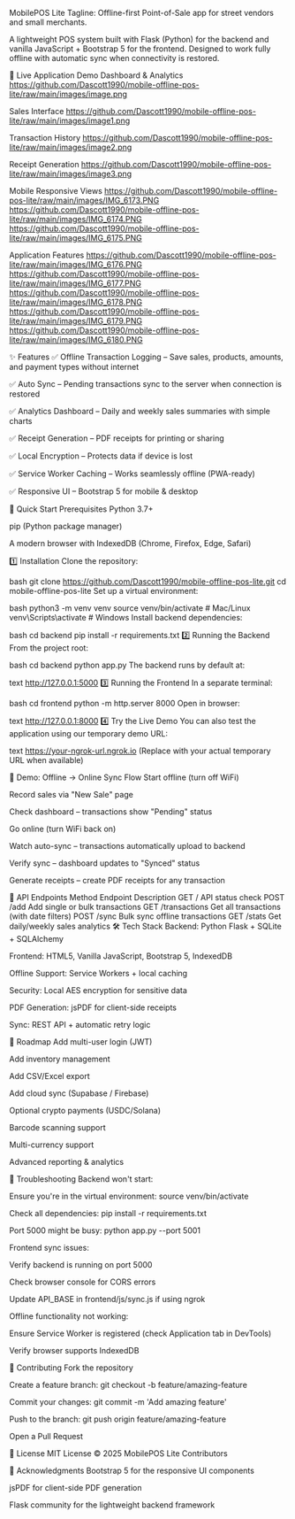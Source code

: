 MobilePOS Lite
Tagline: Offline-first Point-of-Sale app for street vendors and small merchants.

A lightweight POS system built with Flask (Python) for the backend and vanilla JavaScript + Bootstrap 5 for the frontend. Designed to work fully offline with automatic sync when connectivity is restored.

📱 Live Application Demo
Dashboard & Analytics
https://github.com/Dascott1990/mobile-offline-pos-lite/raw/main/images/image.png

Sales Interface
https://github.com/Dascott1990/mobile-offline-pos-lite/raw/main/images/image1.png

Transaction History
https://github.com/Dascott1990/mobile-offline-pos-lite/raw/main/images/image2.png

Receipt Generation
https://github.com/Dascott1990/mobile-offline-pos-lite/raw/main/images/image3.png

Mobile Responsive Views
https://github.com/Dascott1990/mobile-offline-pos-lite/raw/main/images/IMG_6173.PNG
https://github.com/Dascott1990/mobile-offline-pos-lite/raw/main/images/IMG_6174.PNG
https://github.com/Dascott1990/mobile-offline-pos-lite/raw/main/images/IMG_6175.PNG

Application Features
https://github.com/Dascott1990/mobile-offline-pos-lite/raw/main/images/IMG_6176.PNG
https://github.com/Dascott1990/mobile-offline-pos-lite/raw/main/images/IMG_6177.PNG
https://github.com/Dascott1990/mobile-offline-pos-lite/raw/main/images/IMG_6178.PNG
https://github.com/Dascott1990/mobile-offline-pos-lite/raw/main/images/IMG_6179.PNG
https://github.com/Dascott1990/mobile-offline-pos-lite/raw/main/images/IMG_6180.PNG

✨ Features
✅ Offline Transaction Logging – Save sales, products, amounts, and payment types without internet

✅ Auto Sync – Pending transactions sync to the server when connection is restored

✅ Analytics Dashboard – Daily and weekly sales summaries with simple charts

✅ Receipt Generation – PDF receipts for printing or sharing

✅ Local Encryption – Protects data if device is lost

✅ Service Worker Caching – Works seamlessly offline (PWA-ready)

✅ Responsive UI – Bootstrap 5 for mobile & desktop

🚀 Quick Start
Prerequisites
Python 3.7+

pip (Python package manager)

A modern browser with IndexedDB (Chrome, Firefox, Edge, Safari)

1️⃣ Installation
Clone the repository:

bash
git clone https://github.com/Dascott1990/mobile-offline-pos-lite.git
cd mobile-offline-pos-lite
Set up a virtual environment:

bash
python3 -m venv venv
source venv/bin/activate   # Mac/Linux
venv\Scripts\activate      # Windows
Install backend dependencies:

bash
cd backend
pip install -r requirements.txt
2️⃣ Running the Backend
From the project root:

bash
cd backend
python app.py
The backend runs by default at:

text
http://127.0.0.1:5000
3️⃣ Running the Frontend
In a separate terminal:

bash
cd frontend
python -m http.server 8000
Open in browser:

text
http://127.0.0.1:8000
4️⃣ Try the Live Demo
You can also test the application using our temporary demo URL:

text
https://your-ngrok-url.ngrok.io
(Replace with your actual temporary URL when available)

🎯 Demo: Offline → Online Sync Flow
Start offline (turn off WiFi)

Record sales via "New Sale" page

Check dashboard – transactions show "Pending" status

Go online (turn WiFi back on)

Watch auto-sync – transactions automatically upload to backend

Verify sync – dashboard updates to "Synced" status

Generate receipts – create PDF receipts for any transaction

🔌 API Endpoints
Method	Endpoint	Description
GET	/	API status check
POST	/add	Add single or bulk transactions
GET	/transactions	Get all transactions (with date filters)
POST	/sync	Bulk sync offline transactions
GET	/stats	Get daily/weekly sales analytics
🛠 Tech Stack
Backend: Python Flask + SQLite + SQLAlchemy

Frontend: HTML5, Vanilla JavaScript, Bootstrap 5, IndexedDB

Offline Support: Service Workers + local caching

Security: Local AES encryption for sensitive data

PDF Generation: jsPDF for client-side receipts

Sync: REST API + automatic retry logic

🔮 Roadmap
Add multi-user login (JWT)

Add inventory management

Add CSV/Excel export

Add cloud sync (Supabase / Firebase)

Optional crypto payments (USDC/Solana)

Barcode scanning support

Multi-currency support

Advanced reporting & analytics

🐛 Troubleshooting
Backend won't start:

Ensure you're in the virtual environment: source venv/bin/activate

Check all dependencies: pip install -r requirements.txt

Port 5000 might be busy: python app.py --port 5001

Frontend sync issues:

Verify backend is running on port 5000

Check browser console for CORS errors

Update API_BASE in frontend/js/sync.js if using ngrok

Offline functionality not working:

Ensure Service Worker is registered (check Application tab in DevTools)

Verify browser supports IndexedDB

🤝 Contributing
Fork the repository

Create a feature branch: git checkout -b feature/amazing-feature

Commit your changes: git commit -m 'Add amazing feature'

Push to the branch: git push origin feature/amazing-feature

Open a Pull Request

📜 License
MIT License © 2025 MobilePOS Lite Contributors

🙏 Acknowledgments
Bootstrap 5 for the responsive UI components

jsPDF for client-side PDF generation

Flask community for the lightweight backend framework